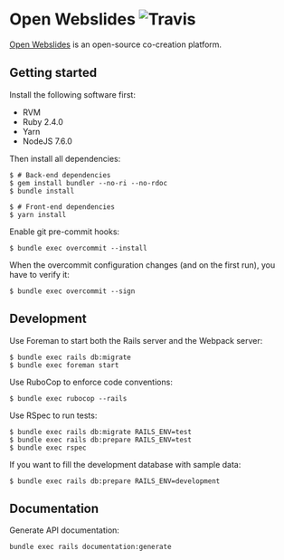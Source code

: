 # Open Webslides ![Travis](https://travis-ci.org/OpenWebslides/OpenWebslides.svg?branch=master)

[Open Webslides](https://openwebslides.github.io) is an open-source co-creation platform.

## Getting started

Install the following software first:

- RVM
- Ruby 2.4.0
- Yarn
- NodeJS 7.6.0

Then install all dependencies:

```
$ # Back-end dependencies
$ gem install bundler --no-ri --no-rdoc
$ bundle install

$ # Front-end dependencies
$ yarn install
```

Enable git pre-commit hooks:

```
$ bundle exec overcommit --install
```

When the overcommit configuration changes (and on the first run), you have to verify it:

```
$ bundle exec overcommit --sign
```

## Development

Use Foreman to start both the Rails server and the Webpack server:

```
$ bundle exec rails db:migrate
$ bundle exec foreman start
```

Use RuboCop to enforce code conventions:

```
$ bundle exec rubocop --rails
```

Use RSpec to run tests:

```
$ bundle exec rails db:migrate RAILS_ENV=test
$ bundle exec rails db:prepare RAILS_ENV=test
$ bundle exec rspec
```

If you want to fill the development database with sample data:

```
$ bundle exec rails db:prepare RAILS_ENV=development
```

## Documentation

Generate API documentation:

```
bundle exec rails documentation:generate
```
